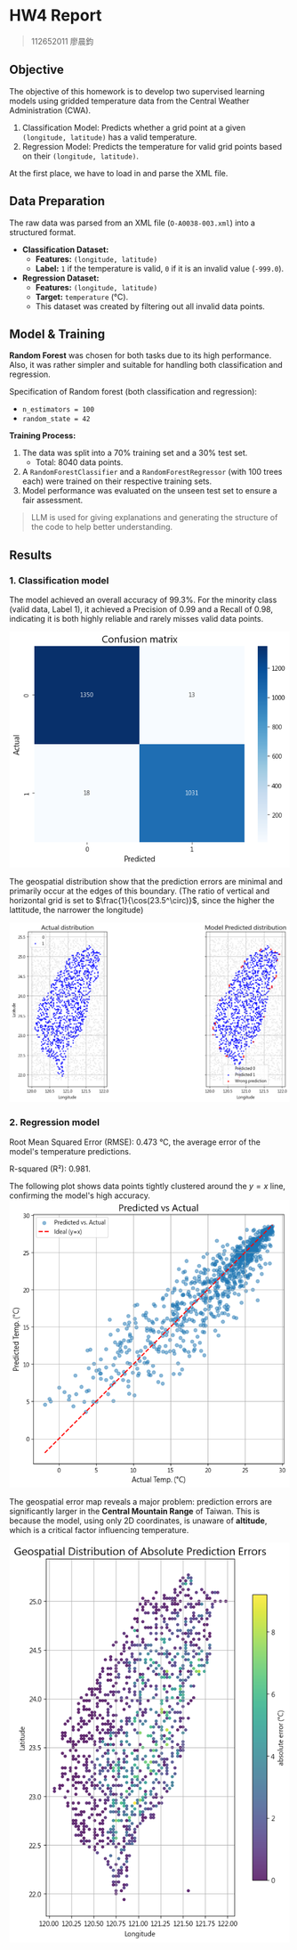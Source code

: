# HW4 Report
> 112652011 廖晨鈞

## Objective
The objective of this homework is to develop two supervised learning models using gridded temperature data from the Central Weather Administration (CWA).

1.  Classification Model: Predicts whether a grid point at a given `(longitude, latitude)` has a valid temperature.
2.  Regression Model: Predicts the temperature for valid grid points based on their `(longitude, latitude)`.

At the first place, we have to load in and parse the XML file.

## Data Preparation

The raw data was parsed from an XML file (`O-A0038-003.xml`) into a structured format.

*   **Classification Dataset:**
    *   **Features:** `(longitude, latitude)`
    *   **Label:** `1` if the temperature is valid, `0` if it is an invalid value (`-999.0`).
*   **Regression Dataset:**
    *   **Features:** `(longitude, latitude)`
    *   **Target:** `temperature` (°C).
    *   This dataset was created by filtering out all invalid data points.

##  Model & Training

**Random Forest** was chosen for both tasks due to its high performance.
Also, it was rather simpler and suitable for handling both classification and regression.

Specification of Random forest (both classification and regression):
- `n_estimators = 100`
- `random_state = 42`

**Training Process:**
1.  The data was split into a 70% training set and a 30% test set.
    - Total: 8040 data points.
2.  A `RandomForestClassifier` and a `RandomForestRegressor` (with 100 trees each) were trained on their respective training sets.
3.  Model performance was evaluated on the unseen test set to ensure a fair assessment.

> LLM is used for giving explanations and generating the structure of the code to help better understanding. 

## Results
### **1. Classification model**

The model achieved an overall accuracy of 99.3%. For the minority class (valid data, Label 1), it achieved a Precision of 0.99 and a Recall of 0.98, indicating it is both highly reliable and rarely misses valid data points.

![alt text](image.png)

The geospatial distribution show that the prediction errors are minimal and primarily occur at the edges of this boundary. (The ratio of vertical and horizontal grid is set to $\frac{1}{\cos(23.5^\circ)}$, since the higher the lattitude, the narrower the longitude)

![alt text](image-1.png)



### **2. Regression model**
Root Mean Squared Error (RMSE): 0.473 °C, the average error of the model's temperature predictions.

R-squared (R²): 0.981.

The following plot shows data points tightly clustered around the $y=x$ line, confirming the model's high accuracy.
![alt text](image-2.png)

The geospatial error map reveals a major problem: prediction errors are significantly larger in the **Central Mountain Range** of Taiwan. This is because the model, using only 2D coordinates, is unaware of **altitude**, which is a critical factor influencing temperature.

![alt text](image-3.png)
